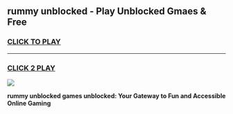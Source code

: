 
## rummy unblocked - Play Unblocked Gmaes & Free
<h3>
<a href="https://news.freeplayer.one?title=rummy_unblocked&ref=16F">CLICK TO PLAY</a></h3>
<hr>

<h3>
<a href="https://news.freeplayer.one?title=rummy_unblocked&ref=16F">CLICK 2 PLAY</a>
  
</h3>

<a href="https://news.freeplayer.one?title=rummy_unblocked&ref=16F/"><img src="https://clearcache.store/games.png"></a>


**rummy unblocked games unblocked: Your Gateway to Fun and Accessible Online Gaming**
